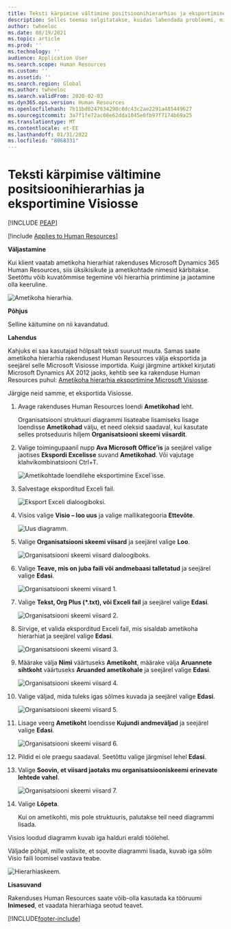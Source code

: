 ```yaml
---
title: Teksti kärpimise vältimine positsioonihierarhias ja eksportimine Visiosse
description: Selles teemas selgitatakse, kuidas lahendada probleemi, mille korral üksikisikute ja ametikohtade nimesid kärbitakse ametikoha hierarhias rakenduses Microsoft Dynamics 365 Human Resources.
author: twheeloc
ms.date: 08/19/2021
ms.topic: article
ms.prod: ''
ms.technology: ''
audience: Application User
ms.search.scope: Human Resources
ms.custom: ''
ms.assetid: ''
ms.search.region: Global
ms.author: twheeloc
ms.search.validFrom: 2020-02-03
ms.dyn365.ops.version: Human Resources
ms.openlocfilehash: 7b11bd0247634290c8dc43c2ae2291a485449627
ms.sourcegitcommit: 3a7f1fe72ac08e62dda1045e0fb97f7174b69a25
ms.translationtype: MT
ms.contentlocale: et-EE
ms.lasthandoff: 01/31/2022
ms.locfileid: "8068331"
---
```

# <a name="avoid-text-truncation-on-the-position-hierarchy-and-export-to-visio"></a>Teksti kärpimise vältimine positsioonihierarhias ja eksportimine Visiosse


[!INCLUDE [PEAP](../includes/peap-2.md)]

[!include [Applies to Human Resources](../includes/applies-to-hr.md)]

**Väljastamine**

Kui klient vaatab ametikoha hierarhiat rakenduses Microsoft Dynamics 365 Human Resources, siis üksikisikute ja ametikohtade nimesid kärbitakse. Seetõttu võib kuvatõmmise tegemine või hierarhia printimine ja jaotamine olla keeruline.

![Ametikoha hierarhia.](media/position-h.png)

**Põhjus**

Selline käitumine on nii kavandatud.

**Lahendus**

Kahjuks ei saa kasutajad hõlpsalt teksti suurust muuta. Samas saate ametikoha hierarhia rakendusest Human Resources välja eksportida ja seejärel selle Microsoft Visiosse importida. Kuigi järgmine artikkel kirjutati Microsoft Dynamics AX 2012 jaoks, kehtib see ka rakenduse Human Resources puhul: [Ametikoha hierarhia eksportimine Microsoft Visiosse](/dynamicsax-2012/appuser-itpro/export-a-position-hierarchy-to-microsoft-visio).

Järgige neid samme, et eksportida Visiosse.

1. Avage rakenduses Human Resources loendi **Ametikohad** leht.

    Organisatsiooni struktuuri diagrammi lisateabe lisamiseks lisage loendisse **Ametikohad** välju, et need oleksid saadaval, kui kasutate selles protseduuris hiljem **Organisatsiooni skeemi viisardit**.

2. Valige toimingupaanil nupp **Ava Microsoft Office’is** ja seejärel valige jaotises **Ekspordi Excelisse** suvand **Ametikohad**. Või vajutage klahvikombinatsiooni Ctrl+T.

    ![Ametikohtade loendilehe eksportimine Excel`isse.](media/org-admin.png)

3. Salvestage eksporditud Exceli fail.

    ![Eksport Exceli dialoogiboksi.](media/export-excel.png)

4. Visios valige **Visio – loo uus** ja valige mallikategooria **Ettevõte**.

    ![Uus diagramm.](media/new.png)

5. Valige **Organisatsiooni skeemi viisard** ja seejärel valige **Loo**.

    ![Organisatsiooni skeemi viisard dialoogiboks.](media/orgchart-wizard.png)

6. Valige **Teave, mis on juba faili või andmebaasi talletatud** ja seejärel valige **Edasi**.

    ![Organisatsiooni skeemi viisard 1.](media/orgchart-wizard7.png)

7. Valige **Tekst, Org Plus (\*.txt), või Exceli fail** ja seejärel valige **Edasi**.

    ![Organisatsiooni skeemi viisard 2.](media/orgchart-wizard3.png)

8. Sirvige, et valida eksporditud Exceli fail, mis sisaldab ametikoha hierarhiat ja seejärel valige **Edasi**.

    ![Organisatsiooni skeemi viisard 3.](media/orgchart-wizard2.png)

9. Määrake välja **Nimi** väärtuseks **Ametikoht**, määrake välja **Aruannete sihtkoht** väärtuseks **Aruanded ametikohale** ja seejärel valige **Edasi**.

    ![Organisatsiooni skeemi viisard 4.](media/orgchart-wizard1.png)

10. Valige väljad, mida tuleks igas sõlmes kuvada ja seejärel valige **Edasi**.

    ![Organisatsiooni skeemi viisard 5.](media/orgchart-wizard5.png)

11. Lisage veerg **Ametikoht** loendisse **Kujundi andmeväljad** ja seejärel valige **Edasi**.

    ![Organisatsiooni skeemi viisard 6.](media/orgchart-wizard6.png)

12. Pildid ei ole praegu saadaval. Seetõttu valige järgmisel lehel **Edasi**.
13. Valige **Soovin, et viisard jaotaks mu organisatsiooniskeemi erinevate lehtede vahel**.

    ![Organisatsiooni skeemi viisard 7.](media/orgchart-wizard4.png)

14. Valige **Lõpeta**.

    Kui on ametikohti, mis pole struktuuris, palutakse teil need diagrammi lisada.

Visios loodud diagramm kuvab iga halduri eraldi töölehel.

Väljade põhjal, mille valisite, et soovite diagrammi lisada, kuvab iga sõlm Visio faili loomisel vastava teabe.

![Hierarhiaskeem.](media/hierarchy.png)

**Lisasuvand**

Rakenduses Human Resources saate võib-olla kasutada ka tööruumi **Inimesed**, et vaadata hierarhiaga seotud teavet.


[!INCLUDE[footer-include](../includes/footer-banner.md)]
